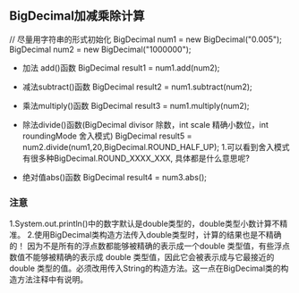 

## BigDecimal加减乘除计算

 // 尽量用字符串的形式初始化
BigDecimal num1 = new BigDecimal("0.005");
BigDecimal num2 = new BigDecimal("1000000");
* 加法 add()函数 
BigDecimal result1 = num1.add(num2);
* 减法subtract()函数
BigDecimal result2 = num1.subtract(num2);
* 乘法multiply()函数
BigDecimal result3 = num1.multiply(num2);
* 除法divide()函数(BigDecimal divisor 除数，int scale 精确小数位，int roundingMode 舍入模式)
BigDecimal result5 = num2.divide(num1,20,BigDecimal.ROUND_HALF_UP);
1.可以看到舍入模式有很多种BigDecimal.ROUND_XXXX_XXX, 具体都是什么意思呢?



* 绝对值abs()函数
BigDecimal result4 = num3.abs();
### 注意
1.System.out.println()中的数字默认是double类型的，double类型小数计算不精准。
2.使用BigDecimal类构造方法传入double类型时，计算的结果也是不精确的！
因为不是所有的浮点数都能够被精确的表示成一个double 类型值，有些浮点数值不能够被精确的表示成 double 类型值，因此它会被表示成与它最接近的 double 类型的值。必须改用传入String的构造方法。这一点在BigDecimal类的构造方法注释中有说明。
